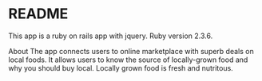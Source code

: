 # README
This app is a ruby on rails app with jquery. Ruby version 2.3.6.


About 
The app connects users to online marketplace with superb deals on local foods. It allows users to know the source of locally-grown food and why you should buy local. Locally grown food is fresh and nutritous.
